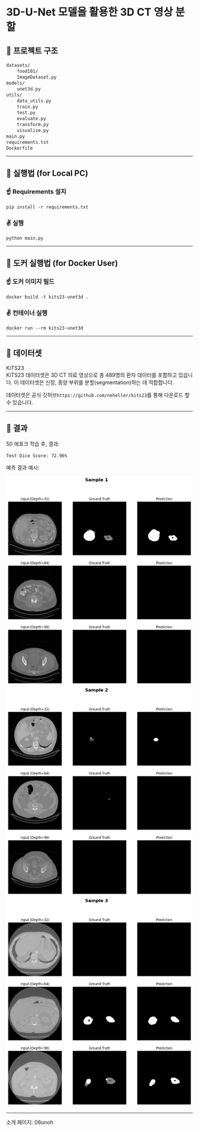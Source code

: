 # 3D-U-Net 모델을 활용한 3D CT 영상 분할



## 🔹 프로젝트 구조

```
datasets/
    food101/
    ImageDataset.py
models/
    unet3d.py
utils/
    data_utils.py
    train.py
    test.py
    evaluate.py
    transform.py
    visualize.py
main.py
requirements.txt
Dockerfile
```
---
## 🔹 실행법 (for Local PC)

### ☝️ Requirements 설치

```
pip install -r requirements.txt
```

### ✌️ 실행

```
python main.py
```
---
## 🔹 도커 실행법 (for Docker User)

### ☝️ 도커 이미지 빌드

```
docker build -t kits23-unet3d .
```

### ✌️ 컨테이너 실행

```
docker run --rm kits23-unet3d
```

---

## 🔹 데이터셋

KiTS23  
KiTS23 데이터셋은 3D CT 의료 영상으로 총 489명의 환자 데이터를 포함하고 있습니다. 이 데이터셋은 신장, 종양 부위를 분할(segmentation)하는 데 적합합니다.
  
데이터셋은 공식 깃허브`https://github.com/neheller/kits23`를 통해 다운로드 할 수 있습니다.

---

## 🔹 결과

50 에포크 학습 후, 결과:

```
Test Dice Score: 72.96%
```

예측 결과 예시:

![샘플 예측 결과1](images/work4_con1.png)  
![샘플 예측 결과2](images/work4_con2.png)  
![샘플 예측 결과3](images/work4_con3.png)

---
소개 페이지: 
06unoh